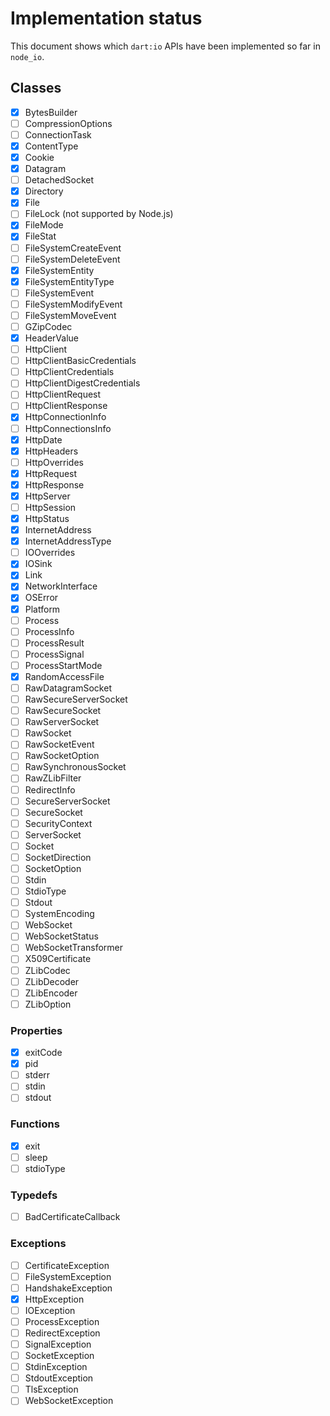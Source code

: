 # Implementation status

This document shows which `dart:io` APIs have been implemented so far in `node_io`.

## Classes

-[x] BytesBuilder
-[ ] CompressionOptions
-[ ] ConnectionTask
-[x] ContentType
-[x] Cookie
-[x] Datagram
-[ ] DetachedSocket
-[x] Directory
-[x] File
-[ ] FileLock (not supported by Node.js)
-[x] FileMode
-[x] FileStat
-[ ] FileSystemCreateEvent
-[ ] FileSystemDeleteEvent
-[x] FileSystemEntity
-[x] FileSystemEntityType
-[ ] FileSystemEvent
-[ ] FileSystemModifyEvent
-[ ] FileSystemMoveEvent
-[ ] GZipCodec
-[x] HeaderValue
-[ ] HttpClient
-[ ] HttpClientBasicCredentials
-[ ] HttpClientCredentials
-[ ] HttpClientDigestCredentials
-[ ] HttpClientRequest
-[ ] HttpClientResponse
-[x] HttpConnectionInfo
-[ ] HttpConnectionsInfo
-[x] HttpDate
-[x] HttpHeaders
-[ ] HttpOverrides
-[x] HttpRequest
-[x] HttpResponse
-[x] HttpServer
-[ ] HttpSession
-[x] HttpStatus
-[x] InternetAddress
-[x] InternetAddressType
-[ ] IOOverrides
-[x] IOSink
-[x] Link
-[x] NetworkInterface
-[x] OSError
-[x] Platform
-[ ] Process
-[ ] ProcessInfo
-[ ] ProcessResult
-[ ] ProcessSignal
-[ ] ProcessStartMode
-[x] RandomAccessFile
-[ ] RawDatagramSocket
-[ ] RawSecureServerSocket
-[ ] RawSecureSocket
-[ ] RawServerSocket
-[ ] RawSocket
-[ ] RawSocketEvent
-[ ] RawSocketOption
-[ ] RawSynchronousSocket
-[ ] RawZLibFilter
-[ ] RedirectInfo
-[ ] SecureServerSocket
-[ ] SecureSocket
-[ ] SecurityContext
-[ ] ServerSocket
-[ ] Socket
-[ ] SocketDirection
-[ ] SocketOption
-[ ] Stdin
-[ ] StdioType
-[ ] Stdout
-[ ] SystemEncoding
-[ ] WebSocket
-[ ] WebSocketStatus
-[ ] WebSocketTransformer
-[ ] X509Certificate
-[ ] ZLibCodec
-[ ] ZLibDecoder
-[ ] ZLibEncoder
-[ ] ZLibOption

### Properties

-[x] exitCode
-[x] pid
-[ ] stderr
-[ ] stdin
-[ ] stdout

### Functions

-[x] exit
-[ ] sleep
-[ ] stdioType

### Typedefs

-[ ] BadCertificateCallback

### Exceptions

-[ ] CertificateException
-[ ] FileSystemException
-[ ] HandshakeException
-[x] HttpException
-[ ] IOException
-[ ] ProcessException
-[ ] RedirectException
-[ ] SignalException
-[ ] SocketException
-[ ] StdinException
-[ ] StdoutException
-[ ] TlsException
-[ ] WebSocketException
